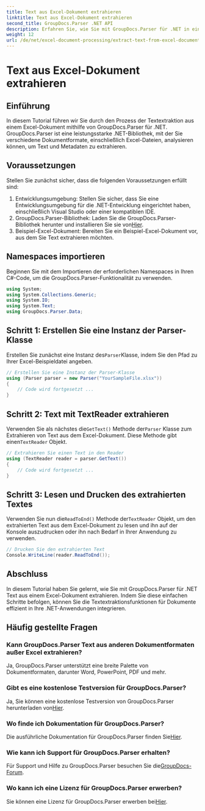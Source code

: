 ```yaml
---
title: Text aus Excel-Dokument extrahieren
linktitle: Text aus Excel-Dokument extrahieren
second_title: GroupDocs.Parser .NET API
description: Erfahren Sie, wie Sie mit GroupDocs.Parser für .NET in einfachen Schritten Text aus Excel-Dokumenten extrahieren.
weight: 12
url: /de/net/excel-document-processing/extract-text-from-excel-document/
---
```


# Text aus Excel-Dokument extrahieren

## Einführung
In diesem Tutorial führen wir Sie durch den Prozess der Textextraktion aus einem Excel-Dokument mithilfe von GroupDocs.Parser für .NET. GroupDocs.Parser ist eine leistungsstarke .NET-Bibliothek, mit der Sie verschiedene Dokumentformate, einschließlich Excel-Dateien, analysieren können, um Text und Metadaten zu extrahieren.
## Voraussetzungen
Stellen Sie zunächst sicher, dass die folgenden Voraussetzungen erfüllt sind:
1. Entwicklungsumgebung: Stellen Sie sicher, dass Sie eine Entwicklungsumgebung für die .NET-Entwicklung eingerichtet haben, einschließlich Visual Studio oder einer kompatiblen IDE.
2.  GroupDocs.Parser-Bibliothek: Laden Sie die GroupDocs.Parser-Bibliothek herunter und installieren Sie sie von[Hier](https://releases.groupdocs.com/parser/net/).
3. Beispiel-Excel-Dokument: Bereiten Sie ein Beispiel-Excel-Dokument vor, aus dem Sie Text extrahieren möchten.

## Namespaces importieren
Beginnen Sie mit dem Importieren der erforderlichen Namespaces in Ihren C#-Code, um die GroupDocs.Parser-Funktionalität zu verwenden.
```csharp
using System;
using System.Collections.Generic;
using System.IO;
using System.Text;
using GroupDocs.Parser.Data;
```
## Schritt 1: Erstellen Sie eine Instanz der Parser-Klasse
 Erstellen Sie zunächst eine Instanz des`Parser`Klasse, indem Sie den Pfad zu Ihrer Excel-Beispieldatei angeben.
```csharp
// Erstellen Sie eine Instanz der Parser-Klasse
using (Parser parser = new Parser("YourSampleFile.xlsx"))
{
    // Code wird fortgesetzt ...
}
```
## Schritt 2: Text mit TextReader extrahieren
 Verwenden Sie als nächstes die`GetText()` Methode der`Parser` Klasse zum Extrahieren von Text aus dem Excel-Dokument. Diese Methode gibt einen`TextReader` Objekt.
```csharp
// Extrahieren Sie einen Text in den Reader
using (TextReader reader = parser.GetText())
{
    // Code wird fortgesetzt ...
}
```
## Schritt 3: Lesen und Drucken des extrahierten Textes
 Verwenden Sie nun die`ReadToEnd()` Methode der`TextReader` Objekt, um den extrahierten Text aus dem Excel-Dokument zu lesen und ihn auf der Konsole auszudrucken oder ihn nach Bedarf in Ihrer Anwendung zu verwenden.
```csharp
// Drucken Sie den extrahierten Text
Console.WriteLine(reader.ReadToEnd());
```

## Abschluss
In diesem Tutorial haben Sie gelernt, wie Sie mit GroupDocs.Parser für .NET Text aus einem Excel-Dokument extrahieren. Indem Sie diese einfachen Schritte befolgen, können Sie die Textextraktionsfunktionen für Dokumente effizient in Ihre .NET-Anwendungen integrieren.

## Häufig gestellte Fragen
### Kann GroupDocs.Parser Text aus anderen Dokumentformaten außer Excel extrahieren?
Ja, GroupDocs.Parser unterstützt eine breite Palette von Dokumentformaten, darunter Word, PowerPoint, PDF und mehr.
### Gibt es eine kostenlose Testversion für GroupDocs.Parser?
 Ja, Sie können eine kostenlose Testversion von GroupDocs.Parser herunterladen von[Hier](https://releases.groupdocs.com/).
### Wo finde ich Dokumentation für GroupDocs.Parser?
 Die ausführliche Dokumentation für GroupDocs.Parser finden Sie[Hier](https://tutorials.groupdocs.com/parser/net/).
### Wie kann ich Support für GroupDocs.Parser erhalten?
Für Support und Hilfe zu GroupDocs.Parser besuchen Sie die[GroupDocs-Forum](https://forum.groupdocs.com/c/parser/17).
### Wo kann ich eine Lizenz für GroupDocs.Parser erwerben?
 Sie können eine Lizenz für GroupDocs.Parser erwerben bei[Hier](https://purchase.groupdocs.com/buy).